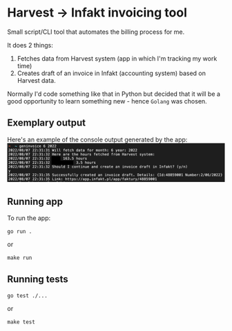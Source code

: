# Harvest -> Infakt invoicing tool

Small script/CLI tool that automates the billing process for me.

It does 2 things:
1. Fetches data from Harvest system (app in which I'm tracking my work time)
2. Creates draft of an invoice in Infakt (accounting system) based on Harvest data.

Normally I'd code something like that in Python but decided that it will be a good opportunity to learn something new - hence `Golang` was chosen.

## Exemplary output
Here's an example of the console output generated by the app:
![App exemplary output](static/output_example.png)

## Running app
To run the app:

```
go run .
```

or

```
make run
```

## Running tests
```
go test ./...
```

or

```
make test
```
